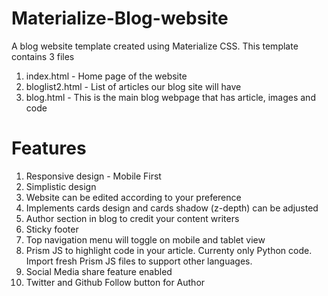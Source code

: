 # Materialize-Blog-website
A blog website template created using Materialize CSS. This template contains 3 files 
1) index.html - Home page of the website
2) bloglist2.html - List of articles our blog site will have
3) blog.html - This is the main blog webpage that has article, images and code

# Features
1) Responsive design - Mobile First 
2) Simplistic design
3) Website can be edited according to your preference
4) Implements cards design and cards shadow (z-depth) can be adjusted
5) Author section in blog to credit your content writers
6) Sticky footer 
7) Top navigation menu will toggle on mobile and tablet view
8) Prism JS to highlight code in your article. Currenty only Python code. Import fresh Prism JS files to support other languages.
9) Social Media share feature enabled
10) Twitter and Github Follow button for Author
